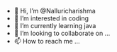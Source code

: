 - 👋 Hi, I’m @Nalluricharishma
- 👀 I’m interested in coding
- 🌱 I’m currently learning java
- 💞️ I’m looking to collaborate on ...
- 📫 How to reach me ...

<!---
Nalluricharishma/Nalluricharishma is a ✨ special ✨ repository because its `README.md` (this file) appears on your GitHub profile.
You can click the Preview link to take a look at your changes.
--->
